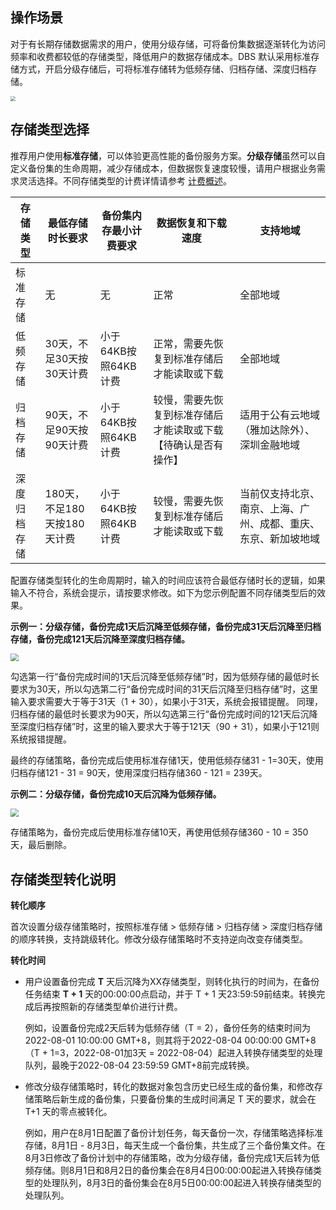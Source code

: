 ## 操作场景
对于有长期存储数据需求的用户，使用分级存储，可将备份集数据逐渐转化为访问频率和收费都较低的存储类型，降低用户的数据存储成本。DBS 默认采用标准存储方式，开启分级存储后，可将标准存储转为低频存储、归档存储、深度归档存储。

<img src="https://qcloudimg.tencent-cloud.cn/raw/7a328a69366328bc85ae8167b09cd1c1.png" style="zoom:50%;" />

## 存储类型选择

推荐用户使用**标准存储**，可以体验更高性能的备份服务方案。**分级存储**虽然可以自定义备份集的生命周期，减少存储成本，但数据恢复速度较慢，请用户根据业务需求灵活选择。不同存储类型的计费详情请参考 [计费概述](https://cloud.tencent.com/document/product/1513/64028)。

| 存储类型     | 最低存储时长要求            | 备份集内存最小计费要求 | 数据恢复和下载速度                                           | 支持地域                                                     |
| ------------ | --------------------------- | ---------------------- | ------------------------------------------------------------ | ------------------------------------------------------------ |
| 标准存储     | 无                          | 无                     | 正常                                                         | 全部地域                                                     |
| 低频存储     | 30天，不足30天按30天计费    | 小于64KB按照64KB计费   | 正常，需要先恢复到标准存储后才能读取或下载                   | 全部地域                                                     |
| 归档存储     | 90天，不足90天按90天计费    | 小于64KB按照64KB计费   | 较慢，需要先恢复到标准存储后才能读取或下载【待确认是否有操作】 | 适用于公有云地域（雅加达除外）、深圳金融地域                 |
| 深度归档存储 | 180天，不足180天按180天计费 | 小于64KB按照64KB计费   | 较慢，需要先恢复到标准存储后才能读取或下载                   | 当前仅支持北京、南京、上海、广州、成都、重庆、东京、新加坡地域 |

配置存储类型转化的生命周期时，输入的时间应该符合最低存储时长的逻辑，如果输入不符合，系统会提示，请按要求修改。如下为您示例配置不同存储类型后的效果。

**示例一：分级存储，备份完成1天后沉降至低频存储，备份完成31天后沉降至归档存储，备份完成121天后沉降至深度归档存储。**

<img src="https://qcloudimg.tencent-cloud.cn/raw/ce17c9e3d365adbe65e2c3fd4c09208d.png" style="zoom:80%;" />

勾选第一行“备份完成时间的1天后沉降至低频存储”时，因为低频存储的最低时长要求为30天，所以勾选第二行“备份完成时间的31天后沉降至归档存储”时，这里输入要求需要大于等于31天（1 + 30），如果小于31天，系统会报错提醒。
同理，归档存储的最低时长要求为90天，所以勾选第三行“备份完成时间的121天后沉降至深度归档存储”时，这里的输入要求大于等于121天（90 + 31），如果小于121则系统报错提醒。

最终的存储策略，备份完成后使用标准存储1天，使用低频存储31 - 1=30天，使用归档存储121 - 31 = 90天，使用深度归档存储360 - 121 = 239天。

**示例二：分级存储，备份完成10天后沉降为低频存储。**

<img src="https://qcloudimg.tencent-cloud.cn/raw/7d13e6f4fd4f61ee4590b9b354267cfb.png" style="zoom:80%;" />

存储策略为，备份完成后使用标准存储10天，再使用低频存储360 - 10 = 350天，最后删除。

## 存储类型转化说明

**转化顺序**

首次设置分级存储策略时，按照标准存储 > 低频存储 > 归档存储 > 深度归档存储的顺序转换，支持跳级转化。修改分级存储策略时不支持逆向改变存储类型。

**转化时间**

- 用户设置备份完成 **T** 天后沉降为XX存储类型，则转化执行的时间为，在备份任务结束 **T + 1** 天的00:00:00点启动，并于 T + 1 天23:59:59前结束。转换完成后再按照新的存储类型单价进行计费。

  例如，设置备份完成2天后转为低频存储（T = 2），备份任务的结束时间为2022-08-01 10:00:00 GMT+8，则其将于2022-08-04 00:00:00 GMT+8（T + 1=3，2022-08-01加3天 = 2022-08-04）起进入转换存储类型的处理队列，最晚于2022-08-04 23:59:59 GMT+8前完成转换。

- 修改分级存储策略时，转化的数据对象包含历史已经生成的备份集，和修改存储策略后新生成的备份集，只要备份集的生成时间满足 T 天的要求，就会在 T+1 天的零点被转化。

  例如，用户在8月1日配置了备份计划任务，每天备份一次，存储策略选择标准存储，8月1日 - 8月3日，每天生成一个备份集，共生成了三个备份集文件。在8月3日修改了备份计划中的存储策略，改为分级存储，备份完成1天后转为低频存储。则8月1日和8月2日的备份集会在8月4日00:00:00起进入转换存储类型的处理队列，8月3日的备份集会在8月5日00:00:00起进入转换存储类型的处理队列。

